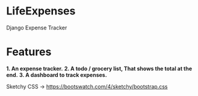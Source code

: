 # LifeExpenses

Django Expense Tracker

# Features

**1. An expense tracker.**
**2. A todo / grocery list, That shows the total at the end.**
**3. A dashboard to track expenses.**

Sketchy CSS ->
https://bootswatch.com/4/sketchy/bootstrap.css
